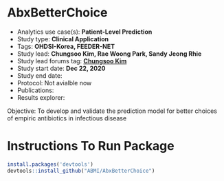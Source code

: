 AbxBetterChoice
======================

- Analytics use case(s): **Patient-Level Prediction**
- Study type: **Clinical Application**
- Tags: **OHDSI-Korea, FEEDER-NET**
- Study lead: **Chungsoo Kim, Rae Woong Park, Sandy Jeong Rhie**
- Study lead forums tag: **[Chungsoo Kim](https://forums.ohdsi.org/u/Chungsoo_Kim)**
- Study start date: **Dec 22, 2020**
- Study end date: 
- Protocol: Not avialble now
- Publications: 
- Results explorer: 

Objective: To develop and validate the prediction model for better choices of empiric antibiotics in infectious disease

Instructions To Run Package
===================
```r
install.packages('devtools')
devtools::install_github("ABMI/AbxBetterChoice")

```
